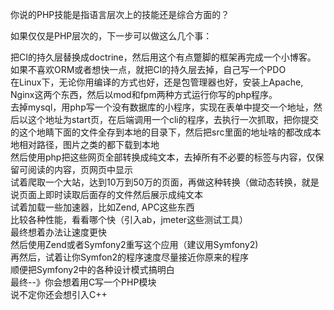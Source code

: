 你说的PHP技能是指语言层次上的技能还是综合方面的？  

如果仅仅是PHP层次的，下一步可以做这么几个事：  

把CI的持久层替换成doctrine，然后用这个有点蹩脚的框架再完成一个小博客。  
如果不喜欢ORM或者想快一点，就把CI的持久层去掉，自己写一个PDO  
在Linux下，无论你用编译的方式也好，还是包管理器也好，安装上Apache, Nginx这两个东西，然后以mod和fpm两种方式运行你写的php程序。   
去掉mysql，用php写一个没有数据库的小程序，实现在表单中提交一个地址，然后以这个地址为start页，在后端调用一个cli的程序，去执行一次抓取，把你提交的这个地睛下面的文件全存到本地的目录下，然后把src里面的地址啥的都改成本地相对路径，图片之类的都下载到本地  
然后使用php把这些网页全部转换成纯文本，去掉所有不必要的标签与内容，仅保留可阅读的内容，页网页中显示  
试着爬取一个大站，达到10万到50万的页面，再做这种转换（做动态转换，就是说页面上即时读取后面存的文件然后展示成纯文本  
试着加载一些加速器，比如Zend, APC这些东西  
比较各种性能，看看哪个快（引入ab，jmeter这些测试工具）  
最终想着办法让速度更快  
然后使用Zend或者Symfony2重写这个应用（建议用Symfony2)  
再然后，试着让你Symfon2的程序速度尽量接近你原来的程序  
顺便把Symfony2中的各种设计模式搞明白  
最终--》你会想着用C写一个PHP模块  
说不定你还会想引入C++  